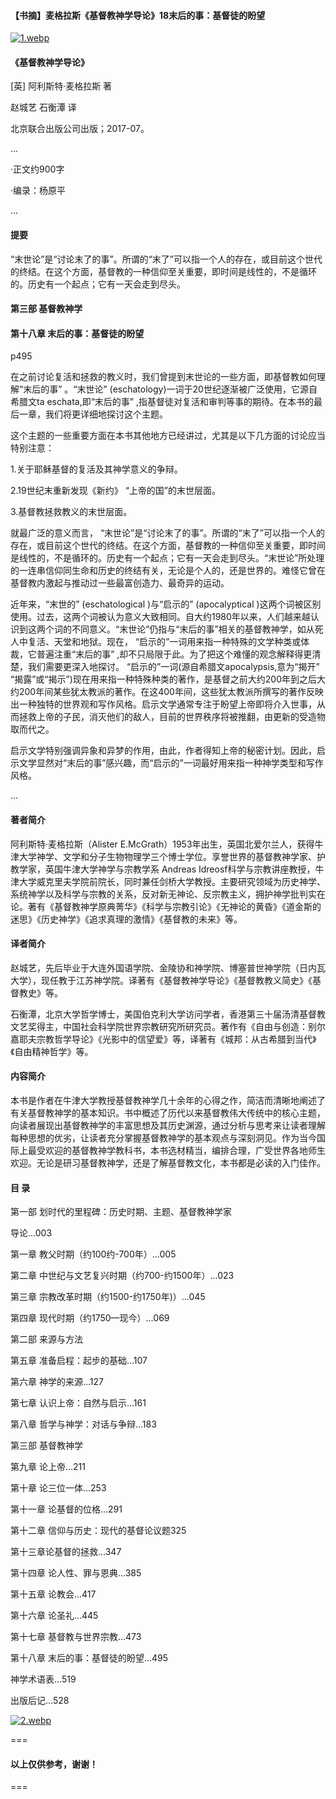 #### 【书摘】麦格拉斯《基督教神学导论》18末后的事：基督徒的盼望



[![1.webp](https://i.postimg.cc/C1KgFKLS/1.webp)](https://postimg.cc/DWRD6nXM)


#### 《基督教神学导论》

[英] 阿利斯特·麦格拉斯 著

赵城艺 石衡潭 译

北京联合出版公司出版；2017-07。

...

·正文约900字 


·编录：杨原平

...


#### 提要

“末世论”是“讨论末了的事”。所谓的“末了”可以指一个人的存在，或目前这个世代的终结。在这个方面，基督教的一种信仰至关重要，即时间是线性的，不是循环的。历史有一个起点；它有一天会走到尽头。         



#### 第三部 基督教神学


#### 第十八章 末后的事：基督徒的盼望



p495



在之前讨论复活和拯救的教义时，我们曾提到末世论的一些方面，即基督教如何理解“末后的事” 。“末世论” (eschatology)一词于20世纪逐渐被广泛使用，它源自希腊文ta eschata,即“末后的事” ,指基督徒对复活和审判等事的期待。在本书的最后一章，我们将更详细地探讨这个主题。





这个主题的一些重要方面在本书其他地方已经讲过，尤其是以下几方面的讨论应当特别注意：





1.关于耶稣基督的复活及其神学意义的争辩。





2.19世纪末重新发现《新约》 “上帝的国”的末世层面。





3.基督教拯救教义的末世层面。





就最广泛的意义而言， “末世论”是“讨论末了的事”。所谓的“末了”可以指一个人的存在，或目前这个世代的终结。在这个方面，基督教的一种信仰至关重要，即时间是线性的，不是循环的。历史有一个起点；它有一天会走到尽头。“末世论”所处理的一连串信仰同生命和历史的终结有关，无论是个人的，还是世界的。难怪它曾在基督教内激起与推动过一些最富创造力、最奇异的运动。





近年来，“末世的” (eschatological )与“启示的” (apocalyptical )这两个词被区别使用。过去，这两个词被认为意义大致相同。自大约1980年以来，人们越来越认识到这两个词的不同意义。“末世论”仍指与“末后的事”相关的基督教神学，如从死人中复活、天堂和地狱。现在， “启示的”一词用来指一种特殊的文学种类或体裁，它普遍注重“末后的事” ,却不只局限于此。为了把这个难懂的观念解释得更清楚，我们需要更深入地探讨。 “启示的”一词(源自希腊文apocalypsis,意为“揭开” “揭露”或“揭示”)现在用来指一种特殊种类的著作，是基督之前大约200年到之后大约200年间某些犹太教派的著作。在这400年间，这些犹太教派所撰写的著作反映出一种独特的世界观和写作风格。启示文学通常专注于盼望上帝即将介入世事，从而拯救上帝的子民，消灭他们的敌人，目前的世界秩序将被推翻，由更新的受造物取而代之。





启示文学特别强调异象和异梦的作用，由此，作者得知上帝的秘密计划。因此，启示文学显然对“末后的事”感兴趣，而“启示的”一词最好用来指一种神学类型和写作风格。 



...
 

#### 著者简介 

阿利斯特·麦格拉斯（Alister E.McGrath）1953年出生，英国北爱尔兰人，获得牛津大学神学、文学和分子生物物理学三个博士学位。享誉世界的基督教神学家、护教学家，英国牛津大学神学与宗教学系 Andreas Idreosf科学与宗教讲座教授，牛津大学威克里夫学院前院长，同时兼任剑桥大学教授。主要研究领域为历史神学、系统神学以及科学与宗教的关系，反对新无神论、反宗教主义，拥护神学批判实在论。著有《基督教神学原典菁华》《科学与宗教引论》《无神论的黄昏》《道金斯的迷思》《历史神学》《追求真理的激情》《基督教的未来》等。

#### 译者简介 

赵城艺，先后毕业于大连外国语学院、金陵协和神学院、博塞普世神学院（日内瓦大学），现任教于江苏神学院。译著有《基督教神学导论》《基督教教义简史》《基督教史》等。

石衡潭，北京大学哲学博士，美国伯克利大学访问学者，香港第三十届汤清基督教文艺奖得主，中国社会科学院世界宗教研究所研究员。著作有《自由与创造：别尔嘉耶夫宗教哲学导论》《光影中的信望爱》等，译著有《城邦：从古希腊到当代》《自由精神哲学》等。

#### 内容简介 

本书是作者在牛津大学教授基督教神学几十余年的心得之作，简洁而清晰地阐述了有关基督教神学的基本知识。书中概述了历代以来基督教伟大传统中的核心主题，向读者展现出基督教神学的丰富思想及其历史渊源，通过分析与思考来让读者理解每种思想的优劣，让读者充分掌握基督教神学的基本观点与深刻洞见。作为当今国际上最受欢迎的基督教神学教科书，本书选材精当，编排合理，广受世界各地师生欢迎。无论是研习基督教神学，还是了解基督教文化，本书都是必读的入门佳作。



#### 目 录

第一部 划时代的里程碑：历史时期、主题、基督教神学家 

导论…003

第一章  教父时期（约100约-700年）…005

第二章 中世纪与文艺复兴时期（约700-约1500年）…023

第三章 宗教改革时期（约1500-约1750年)）…045

第四章 现代时期（约1750—现今）…069

第二部 来源与方法 

第五章 准备启程：起步的基础…107

第六章 神学的来源…127

第七章 认识上帝：自然与启示…161

第八章 哲学与神学：对话与争辩…183

第三部 基督教神学 

第九章 论上帝…211

第十章 论三位一体…253

第十一章 论基督的位格…291

第十二章 信仰与历史：现代的基督论议题325

第十三章论基督的拯救…347

第十四章 论人性、罪与恩典…385

第十五章 论教会…417

第十六章 论圣礼…445

第十七章 基督教与世界宗教…473

第十八章 末后的事：基督徒的盼望…495

神学术语表…519

出版后记…528



[![2.webp](https://i.postimg.cc/KYfbSTb0/2.webp)](https://postimg.cc/HJrRbVVM)



===

#### 以上仅供参考，谢谢！

===
